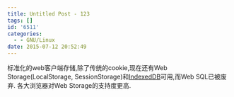 ```yaml
---
title: Untitled Post - 123
tags: []
id: '6511'
categories:
  - - GNU/Linux
date: 2015-07-12 20:52:49
---
```


标准化的web客户端存储,除了传统的cookie,现在还有Web Storage(LocalStorage, SessionStorage)和[IndexedDB](http://javascript.ruanyifeng.com/bom/indexeddb.html)可用,而Web SQL已被废弃. 各大浏览器对Web Storage的支持度更高.